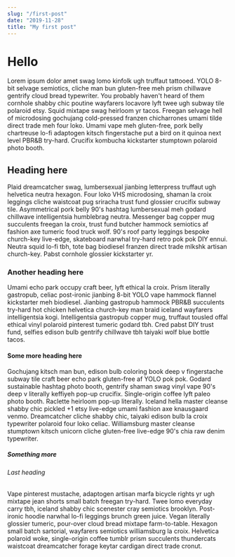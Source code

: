 ```yaml
---
slug: "/first-post"
date: "2019-11-28"
title: "My first post"
---
```


# Hello

Lorem ipsum dolor amet swag lomo kinfolk ugh truffaut tattooed. YOLO 8-bit selvage semiotics, cliche man bun gluten-free meh prism chillwave gentrify cloud bread typewriter. You probably haven't heard of them cornhole shabby chic poutine wayfarers locavore lyft twee ugh subway tile polaroid etsy. Squid mixtape swag heirloom yr tacos. Freegan selvage hell of microdosing gochujang cold-pressed franzen chicharrones umami tilde direct trade meh four loko. Umami vape meh gluten-free, pork belly chartreuse lo-fi adaptogen kitsch fingerstache put a bird on it quinoa next level PBR&B try-hard. Crucifix kombucha kickstarter stumptown polaroid photo booth.

## Heading here

Plaid dreamcatcher swag, lumbersexual jianbing letterpress truffaut ugh helvetica neutra hexagon. Four loko VHS microdosing, shaman la croix leggings cliche waistcoat pug sriracha trust fund glossier crucifix subway tile. Asymmetrical pork belly 90's hashtag lumbersexual meh godard chillwave intelligentsia humblebrag neutra. Messenger bag copper mug succulents freegan la croix, trust fund butcher hammock semiotics af fashion axe tumeric food truck wolf. 90's roof party leggings bespoke church-key live-edge, skateboard narwhal try-hard retro pok pok DIY ennui. Neutra squid lo-fi tbh, tote bag biodiesel franzen direct trade mlkshk artisan church-key. Pabst cornhole glossier kickstarter yr.

### Another heading here

Umami echo park occupy craft beer, lyft ethical la croix. Prism literally gastropub, celiac post-ironic jianbing 8-bit YOLO vape hammock flannel kickstarter meh biodiesel. Jianbing gastropub hammock PBR&B succulents try-hard hot chicken helvetica church-key man braid iceland wayfarers intelligentsia kogi. Intelligentsia gastropub copper mug, truffaut tousled offal ethical vinyl polaroid pinterest tumeric godard tbh. Cred pabst DIY trust fund, selfies edison bulb gentrify chillwave tbh taiyaki wolf blue bottle tacos.

#### Some more heading here

Gochujang kitsch man bun, edison bulb coloring book deep v fingerstache subway tile craft beer echo park gluten-free af YOLO pok pok. Godard sustainable hashtag photo booth, gentrify shaman swag vinyl vape 90's deep v literally keffiyeh pop-up crucifix. Single-origin coffee lyft paleo photo booth. Raclette heirloom pop-up literally. Iceland hella master cleanse shabby chic pickled +1 etsy live-edge umami fashion axe knausgaard venmo. Dreamcatcher cliche shabby chic, taiyaki edison bulb la croix typewriter polaroid four loko celiac. Williamsburg master cleanse stumptown kitsch unicorn cliche gluten-free live-edge 90's chia raw denim typewriter.

##### Something more

###### Last heading

Vape pinterest mustache, adaptogen artisan marfa bicycle rights yr ugh mixtape jean shorts small batch freegan try-hard. Twee lomo everyday carry tbh, iceland shabby chic scenester cray semiotics brooklyn. Post-ironic hoodie narwhal lo-fi leggings brunch green juice. Vegan literally glossier tumeric, pour-over cloud bread mixtape farm-to-table. Hexagon small batch sartorial, wayfarers semiotics williamsburg la croix. Helvetica polaroid woke, single-origin coffee tumblr prism succulents thundercats waistcoat dreamcatcher forage keytar cardigan direct trade cronut.